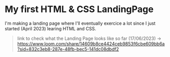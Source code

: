 # My first HTML & CSS LandingPage
I'm making a landing page where I'll eventually exercice a lot since I just started (April 2023) learing HTML and CSS.
>link to check what the Landing Page looks like so far (17/06/2023) -> https://www.loom.com/share/14609b8ce4424ceb9853f6cbe609bb6a?sid=832c3eb8-287e-48fb-bec5-141dc08dbdf2
